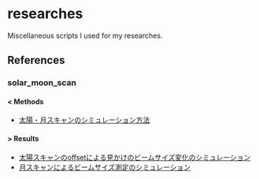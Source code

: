 # researches
Miscellaneous scripts I used for my researches.

## References

### solar_moon_scan

#### < Methods
- [太陽・月スキャンのシミュレーション方法
](https://nanten2.kibe.la/notes/2443)
#### > Results
- [太陽スキャンのoffsetによる見かけのビームサイズ変化のシミュレーション](https://nanten2.kibe.la/notes/2377)
- [月スキャンによるビームサイズ測定のシミュレーション](https://nanten2.kibe.la/notes/2410)
